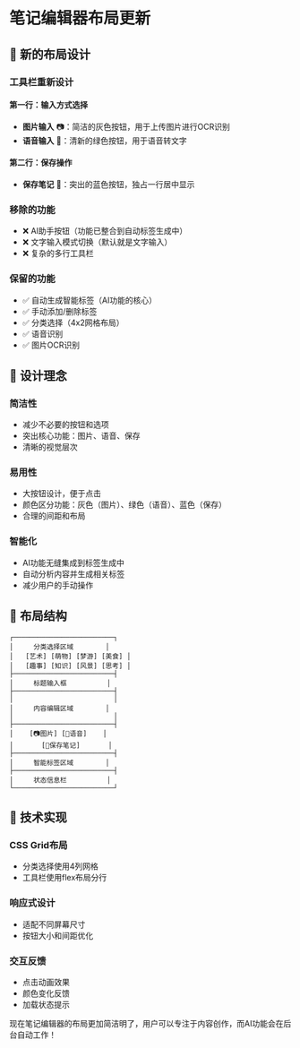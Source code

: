 # 笔记编辑器布局更新

## 🎨 新的布局设计

### 工具栏重新设计

#### 第一行：输入方式选择
- **图片输入** 📷：简洁的灰色按钮，用于上传图片进行OCR识别
- **语音输入** 🎤：清新的绿色按钮，用于语音转文字

#### 第二行：保存操作
- **保存笔记** 💾：突出的蓝色按钮，独占一行居中显示

### 移除的功能
- ❌ AI助手按钮（功能已整合到自动标签生成中）
- ❌ 文字输入模式切换（默认就是文字输入）
- ❌ 复杂的多行工具栏

### 保留的功能
- ✅ 自动生成智能标签（AI功能的核心）
- ✅ 手动添加/删除标签
- ✅ 分类选择（4x2网格布局）
- ✅ 语音识别
- ✅ 图片OCR识别

## 🎯 设计理念

### 简洁性
- 减少不必要的按钮和选项
- 突出核心功能：图片、语音、保存
- 清晰的视觉层次

### 易用性
- 大按钮设计，便于点击
- 颜色区分功能：灰色（图片）、绿色（语音）、蓝色（保存）
- 合理的间距和布局

### 智能化
- AI功能无缝集成到标签生成中
- 自动分析内容并生成相关标签
- 减少用户的手动操作

## 📱 布局结构

```
┌─────────────────────────┐
│     分类选择区域        │
│   [艺术] [萌物] [梦游] [美食] │
│   [趣事] [知识] [风景] [思考] │
├─────────────────────────┤
│     标题输入框          │
├─────────────────────────┤
│                         │
│     内容编辑区域        │
│                         │
├─────────────────────────┤
│    [📷图片] [🎤语音]    │
│       [💾保存笔记]       │
├─────────────────────────┤
│     智能标签区域        │
├─────────────────────────┤
│     状态信息栏          │
└─────────────────────────┘
```

## 🔧 技术实现

### CSS Grid布局
- 分类选择使用4列网格
- 工具栏使用flex布局分行

### 响应式设计
- 适配不同屏幕尺寸
- 按钮大小和间距优化

### 交互反馈
- 点击动画效果
- 颜色变化反馈
- 加载状态提示

现在笔记编辑器的布局更加简洁明了，用户可以专注于内容创作，而AI功能会在后台自动工作！
